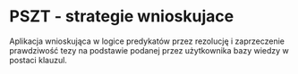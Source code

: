 # PSZT - strategie wnioskujace
Aplikacja wnioskująca w logice predykatów przez rezolucję i zaprzeczenie prawdziwość tezy na podstawie podanej przez użytkownika bazy wiedzy w postaci klauzul.



